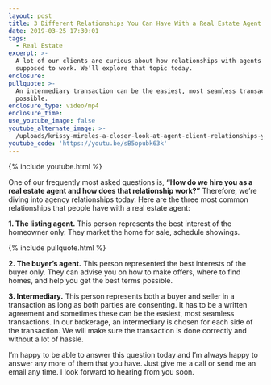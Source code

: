 ```yaml
---
layout: post
title: 3 Different Relationships You Can Have With a Real Estate Agent
date: 2019-03-25 17:30:01
tags:
  - Real Estate
excerpt: >-
  A lot of our clients are curious about how relationships with agents are
  supposed to work. We’ll explore that topic today.
enclosure:
pullquote: >-
  An intermediary transaction can be the easiest, most seamless transaction
  possible.
enclosure_type: video/mp4
enclosure_time:
use_youtube_image: false
youtube_alternate_image: >-
  /uploads/krissy-mireles-a-closer-look-at-agent-client-relationships-youtube.jpg
youtube_code: 'https://youtu.be/sB5opubk63k'
---
```


{% include youtube.html %}

One of our frequently most asked questions is, **“How do we hire you as a real estate agent and how does that relationship work?”** Therefore, we’re diving into agency relationships today. Here are the three most common relationships that people have with a real estate agent:

**1. The listing agent.** This person represents the best interest of the homeowner only. They market the home for sale, schedule showings.

{% include pullquote.html %}

**2. The buyer’s agent.** This person represented the best interests of the buyer only. They can advise you on how to make offers, where to find homes, and help you get the best terms possible.

**3. Intermediary.** This person represents both a buyer and seller in a transaction as long as both parties are consenting. It has to be a written agreement and sometimes these can be the easiest, most seamless transactions. In our brokerage, an intermediary is chosen for each side of the transaction. We will make sure the transaction is done correctly and without a lot of hassle.

I’m happy to be able to answer this question today and I’m always happy to answer any more of them that you have. Just give me a call or send me an email any time. I look forward to hearing from you soon.<br>&nbsp;